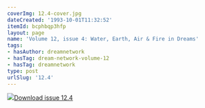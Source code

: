 ```yaml
---
coverImg: 12.4-cover.jpg
dateCreated: '1993-10-01T11:32:52'
itemId: bcphbqp3hfp
layout: page
name: 'Volume 12, issue 4: Water, Earth, Air & Fire in Dreams'
tags:
- hasAuthor: dreamnetwork
- hasTag: dream-network-volume-12
- hasTag: dreamnetwork
type: post
urlSlug: '12.4'
---
```

<img class="card-journal-img" src="../images/12.4-rect.jpg"/><a href="../files/pdfs/Volume_12/12.4-Dream-Network_Volume-12_No-4.pdf" download="">Download issue 12.4</a>